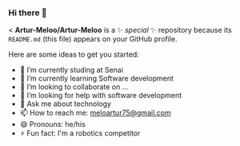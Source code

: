 ### Hi there 👋

<
**Artur-Meloo/Artur-Meloo** is a ✨ _special_ ✨ repository because its `README.md` (this file) appears on your GitHub profile.

Here are some ideas to get you started:

- 🔭 I’m currently studing at Senai
- 🌱 I’m currently learning Software development
- 👯 I’m looking to collaborate on ...
- 🤔 I’m looking for help with software development
- 💬 Ask me about technology
- 📫 How to reach me: meloartur75@gmail.com
- 😄 Pronouns: he/his
- ⚡ Fun fact: 
I'm a robotics competitor

